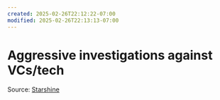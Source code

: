 ```yaml
---
created: 2025-02-26T22:12:22-07:00
modified: 2025-02-26T22:13:13-07:00
---
```


# Aggressive investigations against VCs/tech

Source: [Starshine](https://bsky.app/profile/starshine.bsky.social/post/3kxmfrwpkhl2i)
